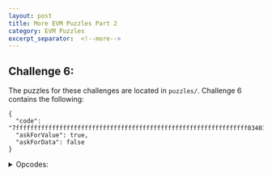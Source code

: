 ```yaml
---
layout: post
title: More EVM Puzzles Part 2
category: EVM Puzzles
excerpt_separator:  <!--more-->
---
```


## Challenge 6:
The puzzles for these challenges are located in `puzzles/`. Challenge 6 contains the following:
```
{
  "code": "7ffffffffffffffffffffffffffffffffffffffffffffffffffffffffffffffff03401600114602a57fd5b00",
  "askForValue": true,
  "askForData": false
}
```

<details>
<summary> Opcodes: </summary>
<br>
<div markdown="1">
```
00      7FFFFFFFFFFFFFFFFFFFFFFFFFFFFFFFFFFFFFFFFFFFFFFFFFFFFFFFFFFFFFFFF0      PUSH32 FFFFFFFFFFFFFFFFFFFFFFFFFFFFFFFFFFFFFFFFFFFFFFFFFFFFFFFFFFFFFFF0
21      34                                                                      CALLVALUE
22      01                                                                      ADD
23      6001                                                                    PUSH1 01
25      14                                                                      EQ
26      602A                                                                    PUSH1 2A
28      57                                                                      JUMPI
29      FD                                                                      REVERT
2A      5B                                                                      JUMPDEST
2B      00                                                                      STOP
```

<details>
<summary> Solution:</summary>
<br>
<div markdown="1">
This is simply an integer overflow. We need to add 0x10 to the value on top of the stack to make it 0x01. Thus, our callvalue simply has to be 17.


```
{"value":17,"data":"0x"}
```

</div>
</details>

## Challenge 7:
The puzzles for these challenges are located in `puzzles/`. Challenge 7 contains the following:
```
{
  "code": "5a345b60019003806000146011576002565b5a90910360a614601d57fd5b00",
  "askForValue": true,
  "askForData": false
}
```

<details>
<summary> Opcodes: </summary>
<br>
<div markdown="1">
```
00      5A        GAS
01      34        CALLVALUE
02      5B        JUMPDEST
03      6001      PUSH1 01
05      90        SWAP1
06      03        SUB
07      80        DUP1
08      6000      PUSH1 00
0A      14        EQ
0B      6011      PUSH1 11
0D      57        JUMPI
0E      6002      PUSH1 02
10      56        JUMP
11      5B        JUMPDEST
12      5A        GAS
13      90        SWAP1
14      91        SWAP2
15      03        SUB
16      60A6      PUSH1 A6
18      14        EQ
19      601D      PUSH1 1D
1B      57        JUMPI
1C      FD        REVERT
1D      5B        JUMPDEST
1E      00        STOP
```
</div>
</details>

<details>
<summary> Solution:</summary>
<br>
<div markdown="1">
This one is the first challenge that contains a loop! Here is what all of this code does. First, it places the current gas on the top of the stack. Then, it creates a loop that it will go through `CALLDATASIZE` times. Finally, once it exits the loop it will check that we have consumed precisely 0xa6 amount of gas. If we have we win! Otherwise, we fail. The pseudocode below demonstrates an interpretation of the puzzle's path:

```
gas_num = GAS;
i = CALLDATASIZE;
while (i != 0) {
    i--;
}
if ((gas_num - GAS) == 0xa6) {
    STOP
} else {
    REVERT
}
```
Ok, great so now we just need to exhaust 0xa6 in gas from the time the first `GAS` is called. 

Here are the costs of the OPCODES
```
CALLVALUE: 2
<LOOP>
JUMPDEST: 1
PUSH1 01: 3
SWAP1: 3
SUB: 3
DUP1: 3
PUSH1 00: 3
EQ: 3
PUSH1 11: 3
JUMPI: 10
PUSH1 02: 3
JUMP: 8
<END LOOP>
JUMPDEST: 1
GAS: 2
```
So we have 2 + (x(43)-11) + 3 = 166

solving for x we get 4 as our `CALLVALUE`.

```
{"value":4,"data":"0x"}
```

</div>
</details>



## Challenge 8:
The puzzles for these challenges are located in `puzzles/`. Challenge 8 contains the following:
```
{
  "code": "341519600757fd5b3660006000373660006000f047600060006000600047865af1600114602857fd5b4714602f57fd5b00",
  "askForValue": false,
  "askForData": true
}
```

<details>
<summary> Opcodes: </summary>
<br>
<div markdown="1">
```
00      34        CALLVALUE
01      15        ISZERO
02      19        NOT
03      6007      PUSH1 07
05      57        JUMPI
06      FD        REVERT
07      5B        JUMPDEST
08      36        CALLDATASIZE
09      6000      PUSH1 00
0B      6000      PUSH1 00
0D      37        CALLDATACOPY
0E      36        CALLDATASIZE
0F      6000      PUSH1 00
11      6000      PUSH1 00
13      F0        CREATE
14      47        SELFBALANCE
15      6000      PUSH1 00
17      6000      PUSH1 00
19      6000      PUSH1 00
1B      6000      PUSH1 00
1D      47        SELFBALANCE
1E      86        DUP7
1F      5A        GAS
20      F1        CALL
21      6001      PUSH1 01
23      14        EQ
24      6028      PUSH1 28
26      57        JUMPI
27      FD        REVERT
28      5B        JUMPDEST
29      47        SELFBALANCE
2A      14        EQ
2B      602F      PUSH1 2F
2D      57        JUMPI
2E      FD        REVERT
2F      5B        JUMPDEST
30      00        STOP
```
</div>
</details>

<details>
<summary> Solution:</summary>
<br>
<div markdown="1">
Looking at the opcodes, we can see that we create a contract using whatever our calldata is then we get the balance of the calling account (which should be 0). Next, we call into our newly created contract with no value and no calldata and we need this to return 1 (no revert). Finally, we make sure we still have the same balance on this account (which started as 0).

To be honest I'm a bit thrown off by what the point of this level is. We can just send in basically anything to solve this.

```
{"data":"0x00","value":0}
```

</div>
</details>



## Challenge 9:
The puzzles for these challenges are located in `puzzles/`. Challenge 9 contains the following:
```
{
  "code": "34600052602060002060F81C60A814601657FDFDFDFD5B00",
  "askForValue": true,
  "askForData": false
}
```

<details>
<summary> Opcodes: </summary>
<br>
<div markdown="1">
```
00      34        CALLVALUE
01      6000      PUSH1 00
03      52        MSTORE
04      6020      PUSH1 20
06      6000      PUSH1 00
08      20        SHA3
09      60F8      PUSH1 F8
0B      1C        SHR
0C      60A8      PUSH1 A8
0E      14        EQ
0F      6016      PUSH1 16
11      57        JUMPI
12      FD        REVERT
13      FD        REVERT
14      FD        REVERT
15      FD        REVERT
16      5B        JUMPDEST
17      00        STOP
```
</div>
</details>

<details>
<summary> Solution:</summary>
<br>
<div markdown="1">
What we're doing here is taking the `keccak256()` hash of our callvalue input and seeing if it begins with `a8`. If it does then we win the challenge. This can be solved by brute forcing a valid solution. 

```
// SPDX-License-Identifier: MIT

pragma solidity 0.8.9;

contract solveKeccak {
    function getDesiredCalldata() public view returns (uint256){
        for (uint i; i < 1000; i++){
            bytes32 hash = keccak256(abi.encodePacked(i));
            if (bytes1(hash) == 0xa8) {
                return i;
            }
        }
    }
}

```


```
{"value":47,"data":"0x"}
```

</div>
</details>

## Challenge 10:
The puzzles for these challenges are located in `puzzles/`. Challenge 10 contains the following:
```
{
  "code": "602060006000376000517ff0f0f0f0f0f0f0f0f0f0f0f0f0f0f0f0f0f0f0f0f0f0f0f0f0f0f0f0f0f0f0f01660206020600037600051177fabababababababababababababababababababababababababababababababab14605d57fd5b00",
  "askForValue": false,
  "askForData": true
}

```

<details>
<summary> Opcodes: </summary>
<br>
<div markdown="1">
```
00      6020                                                                    PUSH1 20
02      6000                                                                    PUSH1 00
04      6000                                                                    PUSH1 00
06      37                                                                      CALLDATACOPY
07      6000                                                                    PUSH1 00
09      51                                                                      MLOAD
0A      7FF0F0F0F0F0F0F0F0F0F0F0F0F0F0F0F0F0F0F0F0F0F0F0F0F0F0F0F0F0F0F0F0      PUSH32 F0F0F0F0F0F0F0F0F0F0F0F0F0F0F0F0F0F0F0F0F0F0F0F0F0F0F0F0F0F0F0F0
2B      16                                                                      AND
2C      6020                                                                    PUSH1 20
2E      6020                                                                    PUSH1 20
30      6000                                                                    PUSH1 00
32      37                                                                      CALLDATACOPY
33      6000                                                                    PUSH1 00
35      51                                                                      MLOAD
36      17                                                                      OR
37      7FABABABABABABABABABABABABABABABABABABABABABABABABABABABABABABABAB      PUSH32 ABABABABABABABABABABABABABABABABABABABABABABABABABABABABABABABAB
58      14                                                                      EQ
59      605D                                                                    PUSH1 5D
5B      57                                                                      JUMPI
5C      FD                                                                      REVERT
5D      5B                                                                      JUMPDEST
5E      00                                                                      STOP

```
</div>
</details>

<details>
<summary> Solution:</summary>
<br>
<div markdown="1">
The final challenge! Basically, the first 32 bytes of our calldata will be part of an `AND` operation with `0xF0F0F0...`. The reulst of this will then be part of an `OR` operation with the next 32 bytes of our calldata. We want the result to be equal to `ABABAB...` to solve the puzzle. The `AND` operation will set everything the same as it comes in for odd positioned characters and flip the even positioned characters to 0. But we then get to send the result of this to the `OR` operation. So, we can just send `0xABABAB...` for 64 bytes and call it a day.

```
{"data":"0xabababababababababababababababababababababababababababababababababababababababababababababababababababababababababababababababab","value":0}
```

</div>
</details>

